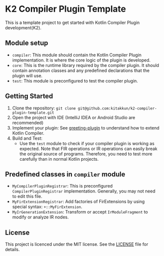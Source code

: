 # K2 Compiler Plugin Template

This is a template project to get started with Kotlin Compiler Plugin development(K2).

## Module setup

- `compiler`: This module should contain the Kotlin Compiler Plugin implementation. It is where the core logic of the plugin is developed.
- `core`: This is the runtime library required by the compiler plugin. It should contain annotation classes and any predefined declarations that the
  plugin will use.
- `test`: This module is preconfigured to test the compiler plugin.

## Getting Started

1. Clone the repository: `git clone git@github.com:kitakkun/k2-compiler-plugin-template.git`
2. Open the project with IDE (IntelliJ IDEA or Android Studio are recommended)
3. Implement your plugin: See [greeting-plugin](https://github.com/kitakkun/greeting-plugin) to understand how to extend Kotlin Compiler.
4. Build and Test:
    - Use the `test` module to check if your compiler plugin is working as expected. Note that FIR operations or IR operations can easily break the
      original source of programs. Therefore, you need to test more carefully than in normal Kotlin projects.

## Predefined classes in `compiler` module

- `MyCompilerPluginRegistrar`: This is preconfigured `CompilerPluginRegistrar` implementation. Generally, you may not need to edit this file.
- `MyFirExtensionRegistrar`: Add factories of FirExtensions by using special syntax: `+::MyFirExtension`.
- `MyIrGenerationExtension`: Transform or accept `IrModuleFragment` to modify or analyze IR nodes.

## License

This project is licenced under the MIT license. See the [LICENSE](LICENSE) file for details.
